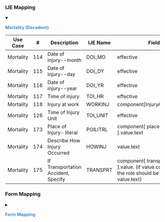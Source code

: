 
### IJE Mapping

<style>
 .context-menu {cursor: context-menu; color: #438bca;}
 .context-menu:hover {opacity: 0.5;}
</style>
<details open>

<summary>

<strong class='context-menu'> Mortality (Decedent) </strong>

</summary>
<table class='grid'>
<thead>
  <tr>
    <th style='text-align: center'><strong>Use Case</strong></th>
    <th><strong>#</strong></th>
    <th><strong>Description</strong></th>
    <th><strong>IJE Name</strong></th>
    <th><strong>Field</strong></th>
    <th><strong>Type</strong></th>
    <th><strong>Value Set/Comments</strong></th>
  </tr>
</thead>
<tbody>
<tr>
  <td style='text-align: center'>Mortality</td>
  <td>114</td>
  <td>Date of injury--month</td>
  <td>DOI_MO</td>
  <td>effective</td>
  <td>dateTime</td>
  <td>See <a href='usage.html#partial-dates-and-times'>PartialDatesAndTimes</a></td>
</tr>
<tr>
  <td style='text-align: center'>Mortality</td>
  <td>115</td>
  <td>Date of injury--day</td>
  <td>DOI_DY</td>
  <td>effective</td>
  <td>dateTime</td>
  <td>See <a href='usage.html#partial-dates-and-times'>PartialDatesAndTimes</a></td>
</tr>
<tr>
  <td style='text-align: center'>Mortality</td>
  <td>116</td>
  <td>Date of injury--year</td>
  <td>DOI_YR</td>
  <td>effective</td>
  <td>dateTime</td>
  <td>See <a href='usage.html#partial-dates-and-times'>PartialDatesAndTimes</a></td>
</tr>
<tr>
  <td style='text-align: center'>Mortality</td>
  <td>117</td>
  <td>Time of injury</td>
  <td>TOI_HR</td>
  <td>effective</td>
  <td>dateTime</td>
  <td>See <a href='usage.html#partial-dates-and-times'>PartialDatesAndTimes</a></td>
</tr>
<tr>
  <td style='text-align: center'>Mortality</td>
  <td>118</td>
  <td>Injury at work</td>
  <td>WORKINJ</td>
  <td>component[InjuryAtWork].value</td>
  <td>codeable</td>
  <td><a href='https://hl7.org/fhir/us/vr-common-library/2024Jan/ValueSet-ValueSet-yes-no-unknown-not-applicable-vr.html'>ValueSetYesNoUnknownNotApplicableVitalRecords</a></td>
</tr>
<tr>
  <td style='text-align: center'>Mortality</td>
  <td>126</td>
  <td>Time of Injury Unit</td>
  <td>TOI_UNIT</td>
  <td>effective</td>
  <td>implicit</td>
  <td></td>
</tr>
<tr>
  <td style='text-align: center'>Mortality</td>
  <td>173</td>
  <td>Place of Injury- literal</td>
  <td>POILITRL</td>
  <td>component[ placeOfInjury ].value.text</td>
  <td>string</td>
  <td>-</td>
</tr>
<tr>
  <td style='text-align: center'>Mortality</td>
  <td>174</td>
  <td>Describe How Injury Occurred</td>
  <td>HOWINJ</td>
  <td>value.text</td>
  <td>string</td>
  <td>-</td>
</tr>
<tr>
  <td style='text-align: center'>Mortality</td>
  <td>175</td>
  <td>If Transportation Accident, Specify</td>
  <td>TRANSPRT</td>
  <td>component[ transportationRole ].value.  (if value.code = OTH) the role should be specified in value.text)</td>
  <td>codeable</td>
  <td><a href='ValueSet-vrdr-transportation-incident-role-vs.html'>TransportationIncidentRoleVS</a></td>
</tr>

</tbody>
</table>

</details>
<p></p>

### Form Mapping
<details>

<summary>

<strong class='context-menu' >Form Mapping</strong>

</summary>
<table class='grid'>
<thead>
  <tr>
    <th style='text-align: center'><strong>Item #</strong></th>
    <th><strong>Form Field</strong></th>
    <th><strong>FHIR Profile Field</strong></th>
    <th><strong>Reference</strong></th>
  </tr>
</thead>
<tbody>
<tr>
  <td style='text-align: center'>38</td>
  <td>Date of Injury</td>
  <td>effective</td>
  <td><a href='https://www.cdc.gov/nchs/data/dvs/DEATH11-03final-ACC.pdf'> Certificate of Death</a></td>
</tr>
<tr>
  <td style='text-align: center'>39</td>
  <td>Time of Injury</td>
  <td>effective</td>
  <td><a href='https://www.cdc.gov/nchs/data/dvs/DEATH11-03final-ACC.pdf'> Certificate of Death</a></td>
</tr>
<tr>
  <td style='text-align: center'>40</td>
  <td>Place of Injury</td>
  <td>component[ placeOfInjury ].value.text</td>
  <td><a href='https://www.cdc.gov/nchs/data/dvs/DEATH11-03final-ACC.pdf'> Certificate of Death</a></td>
</tr>
<tr>
  <td style='text-align: center'>41</td>
  <td>Injury at Work?</td>
  <td>component[InjuryAtWork].value</td>
  <td><a href='https://www.cdc.gov/nchs/data/dvs/DEATH11-03final-ACC.pdf'> Certificate of Death</a></td>
</tr>
<tr>
  <td style='text-align: center'>43</td>
  <td>Describe How Injury Occurred</td>
  <td>value.text</td>
  <td><a href='https://www.cdc.gov/nchs/data/dvs/DEATH11-03final-ACC.pdf'> Certificate of Death</a></td>
</tr>
<tr>
  <td style='text-align: center'>44</td>
  <td>If Transportation Injury, Specify</td>
  <td>component[ transportationRole ].value</td>
  <td><a href='https://www.cdc.gov/nchs/data/dvs/DEATH11-03final-ACC.pdf'> Certificate of Death</a></td>
</tr>
</tbody>
</table>
